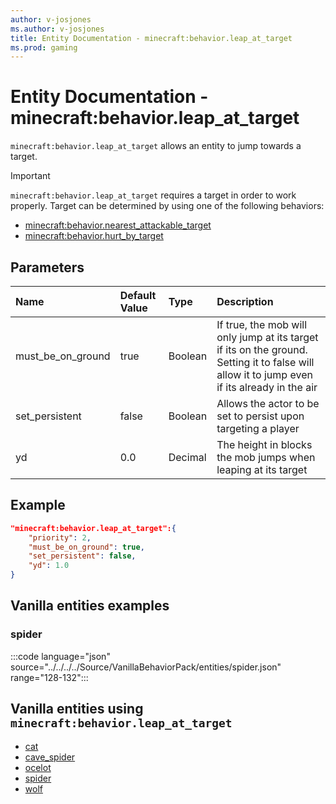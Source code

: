 ```yaml
---
author: v-josjones
ms.author: v-josjones
title: Entity Documentation - minecraft:behavior.leap_at_target
ms.prod: gaming
---
```


# Entity Documentation - minecraft:behavior.leap_at_target

`minecraft:behavior.leap_at_target` allows an entity to jump towards a target.

> [!IMPORTANT]
> `minecraft:behavior.leap_at_target` requires a target in order to work properly. Target can be determined by using one of the following behaviors:
>
>- [minecraft:behavior.nearest_attackable_target](minecraftBehavior_nearest_attackable_target.md)
>- [minecraft:behavior.hurt_by_target](minecraftBehavior_hurt_by_target.md)

## Parameters

|Name |Default Value  |Type  |Description  |
|:----------|:----------|:----------|:----------|
|must_be_on_ground| true| Boolean|  If true, the mob will only jump at its target if its on the ground. Setting it to false will allow it to jump even if its already in the air |
|set_persistent| false| Boolean|  Allows the actor to be set to persist upon targeting a player |
|yd| 0.0| Decimal| The height in blocks the mob jumps when leaping at its target |

## Example

```json
"minecraft:behavior.leap_at_target":{
    "priority": 2,
    "must_be_on_ground": true,
    "set_persistent": false,
    "yd": 1.0
}
```

## Vanilla entities examples

### spider

:::code language="json" source="../../../../Source/VanillaBehaviorPack/entities/spider.json" range="128-132":::

## Vanilla entities using `minecraft:behavior.leap_at_target`

- [cat](../../../../Source/VanillaBehaviorPack_Snippets/entities/cat.md)
- [cave_spider](../../../../Source/VanillaBehaviorPack_Snippets/entities/cave_spider.md)
- [ocelot](../../../../Source/VanillaBehaviorPack_Snippets/entities/ocelot.md)
- [spider](../../../../Source/VanillaBehaviorPack_Snippets/entities/spider.md)
- [wolf](../../../../Source/VanillaBehaviorPack_Snippets/entities/wolf.md)
